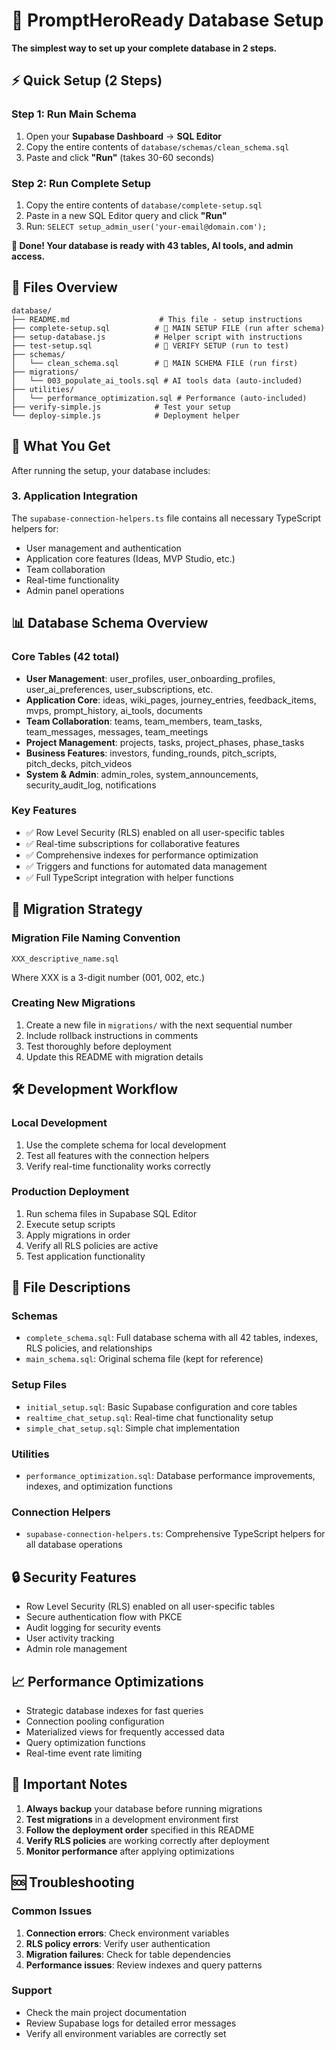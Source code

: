 # 🚀 PromptHeroReady Database Setup

**The simplest way to set up your complete database in 2 steps.**

## ⚡ Quick Setup (2 Steps)

### Step 1: Run Main Schema
1. Open your **Supabase Dashboard** → **SQL Editor**
2. Copy the entire contents of `database/schemas/clean_schema.sql`
3. Paste and click **"Run"** (takes 30-60 seconds)

### Step 2: Run Complete Setup
1. Copy the entire contents of `database/complete-setup.sql`
2. Paste in a new SQL Editor query and click **"Run"**
3. Run: `SELECT setup_admin_user('your-email@domain.com');`

**🎉 Done! Your database is ready with 43 tables, AI tools, and admin access.**

## 📁 Files Overview

```
database/
├── README.md                    # This file - setup instructions
├── complete-setup.sql          # 🎯 MAIN SETUP FILE (run after schema)
├── setup-database.js           # Helper script with instructions
├── test-setup.sql              # 🧪 VERIFY SETUP (run to test)
├── schemas/
│   └── clean_schema.sql        # 🎯 MAIN SCHEMA FILE (run first)
├── migrations/
│   └── 003_populate_ai_tools.sql # AI tools data (auto-included)
├── utilities/
│   └── performance_optimization.sql # Performance (auto-included)
├── verify-simple.js            # Test your setup
└── deploy-simple.js            # Deployment helper
```

## 🎯 What You Get

After running the setup, your database includes:

### 3. Application Integration
The `supabase-connection-helpers.ts` file contains all necessary TypeScript helpers for:
- User management and authentication
- Application core features (Ideas, MVP Studio, etc.)
- Team collaboration
- Real-time functionality
- Admin panel operations

## 📊 Database Schema Overview

### Core Tables (42 total)
- **User Management**: user_profiles, user_onboarding_profiles, user_ai_preferences, user_subscriptions, etc.
- **Application Core**: ideas, wiki_pages, journey_entries, feedback_items, mvps, prompt_history, ai_tools, documents
- **Team Collaboration**: teams, team_members, team_tasks, team_messages, messages, team_meetings
- **Project Management**: projects, tasks, project_phases, phase_tasks
- **Business Features**: investors, funding_rounds, pitch_scripts, pitch_decks, pitch_videos
- **System & Admin**: admin_roles, system_announcements, security_audit_log, notifications

### Key Features
- ✅ Row Level Security (RLS) enabled on all user-specific tables
- ✅ Real-time subscriptions for collaborative features
- ✅ Comprehensive indexes for performance optimization
- ✅ Triggers and functions for automated data management
- ✅ Full TypeScript integration with helper functions

## 🔧 Migration Strategy

### Migration File Naming Convention
```
XXX_descriptive_name.sql
```
Where XXX is a 3-digit number (001, 002, etc.)

### Creating New Migrations
1. Create a new file in `migrations/` with the next sequential number
2. Include rollback instructions in comments
3. Test thoroughly before deployment
4. Update this README with migration details

## 🛠️ Development Workflow

### Local Development
1. Use the complete schema for local development
2. Test all features with the connection helpers
3. Verify real-time functionality works correctly

### Production Deployment
1. Run schema files in Supabase SQL Editor
2. Execute setup scripts
3. Apply migrations in order
4. Verify all RLS policies are active
5. Test application functionality

## 📝 File Descriptions

### Schemas
- `complete_schema.sql`: Full database schema with all 42 tables, indexes, RLS policies, and relationships
- `main_schema.sql`: Original schema file (kept for reference)

### Setup Files
- `initial_setup.sql`: Basic Supabase configuration and core tables
- `realtime_chat_setup.sql`: Real-time chat functionality setup
- `simple_chat_setup.sql`: Simple chat implementation

### Utilities
- `performance_optimization.sql`: Database performance improvements, indexes, and optimization functions

### Connection Helpers
- `supabase-connection-helpers.ts`: Comprehensive TypeScript helpers for all database operations

## 🔒 Security Features

- Row Level Security (RLS) enabled on all user-specific tables
- Secure authentication flow with PKCE
- Audit logging for security events
- User activity tracking
- Admin role management

## 📈 Performance Optimizations

- Strategic database indexes for fast queries
- Connection pooling configuration
- Materialized views for frequently accessed data
- Query optimization functions
- Real-time event rate limiting

## 🚨 Important Notes

1. **Always backup** your database before running migrations
2. **Test migrations** in a development environment first
3. **Follow the deployment order** specified in this README
4. **Verify RLS policies** are working correctly after deployment
5. **Monitor performance** after applying optimizations

## 🆘 Troubleshooting

### Common Issues
1. **Connection errors**: Check environment variables
2. **RLS policy errors**: Verify user authentication
3. **Migration failures**: Check for table dependencies
4. **Performance issues**: Review indexes and query patterns

### Support
- Check the main project documentation
- Review Supabase logs for detailed error messages
- Verify all environment variables are correctly set
